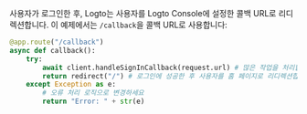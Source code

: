 사용자가 로그인한 후, Logto는 사용자를 Logto Console에 설정한 콜백 URL로 리디렉션합니다. 이 예제에서는 `/callback`을 콜백 URL로 사용합니다:

```python
@app.route("/callback")
async def callback():
    try:
        await client.handleSignInCallback(request.url) # 많은 작업을 처리합니다
        return redirect("/") # 로그인에 성공한 후 사용자를 홈 페이지로 리디렉션합니다
    except Exception as e:
        # 오류 처리 로직으로 변경하세요
        return "Error: " + str(e)
```
